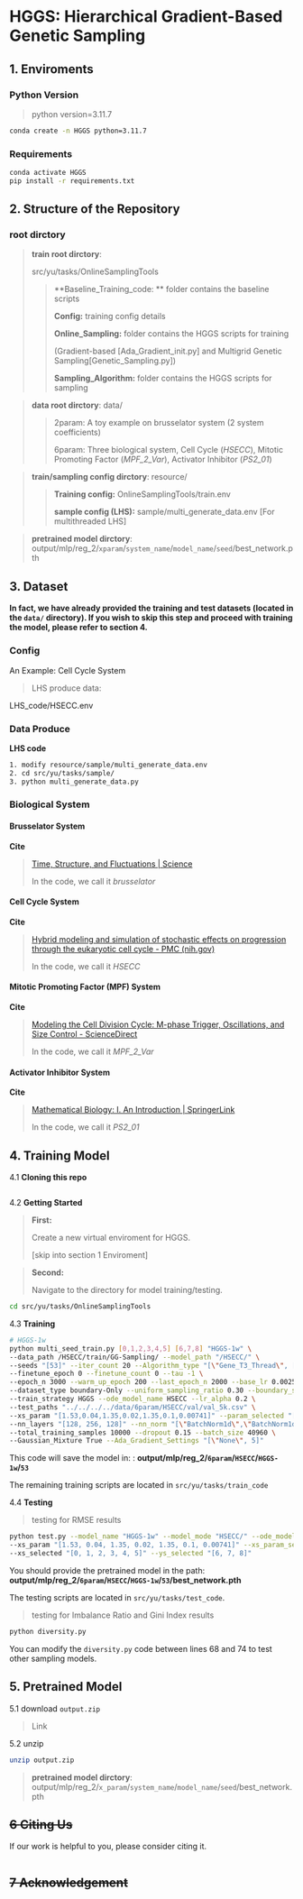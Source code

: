 # HGGS: Hierarchical Gradient-Based Genetic Sampling

## 1. Enviroments

### Python Version

> python version=3.11.7

```bash
conda create -n HGGS python=3.11.7
```

### Requirements

```bash
conda activate HGGS
pip install -r requirements.txt
```

## 2. Structure of the Repository

### root dirctory

> **train root dirctory**: 
>
> src/yu/tasks/OnlineSamplingTools
>
> > **Baseline_Training_code: ** folder contains the baseline scripts
> >
> > **Config:** training config details
> >
> > **Online_Sampling:** folder contains the HGGS scripts for training
> >
> > (Gradient-based [Ada_Gradient_init.py] and Multigrid Genetic Sampling[Genetic_Sampling.py])
> >
> > **Sampling_Algorithm:** folder contains the HGGS scripts for sampling

> **data root dirctory**: data/
>
> > 2param: A toy example on brusselator system (2 system coefficients)
> >
> > 6param: Three biological system, Cell Cycle (*HSECC*),  Mitotic Promoting Factor (*MPF_2_Var*), Activator Inhibitor (*PS2_01*)

> **train/sampling config dirctory**: resource/
>
> > **Training config:** OnlineSamplingTools/train.env
> >
> > **sample config (LHS):** sample/multi_generate_data.env [For multithreaded LHS]

> **pretrained model dirctory**: output/mlp/reg_2/`xparam`/`system_name`/`model_name`/`seed`/best_network.pth

## 3. Dataset

**In fact, we have already provided the training and test datasets (located in the `data/` directory). If you wish to skip this step and proceed with training the model, please refer to section 4.**

### Config

An Example: Cell Cycle System

> LHS produce data: 

LHS_code/HSECC.env

### Data Produce

**LHS code**

```bash
1. modify resource/sample/multi_generate_data.env
2. cd src/yu/tasks/sample/
3. python multi_generate_data.py
```

### Biological System

#### Brusselator System

**Cite**

> [Time, Structure, and Fluctuations | Science](https://www.science.org/doi/abs/10.1126/science.201.4358.777)
>
> In the code, we call it *brusselator*

#### Cell Cycle System

**Cite**

> [Hybrid modeling and simulation of stochastic effects on progression through the eukaryotic cell cycle - PMC (nih.gov)](https://www.ncbi.nlm.nih.gov/pmc/articles/PMC3272065/)
>
> In the code, we call it *HSECC*

#### Mitotic Promoting Factor (MPF) System

**Cite**

> [Modeling the Cell Division Cycle: M-phase Trigger, Oscillations, and Size Control - ScienceDirect](https://www.sciencedirect.com/science/article/abs/pii/S0022519383711793)
>
> In the code, we call it *MPF_2_Var*

#### Activator Inhibitor System

**Cite**

> [Mathematical Biology: I. An Introduction | SpringerLink](https://link.springer.com/book/10.1007/b98868)
>
> In the code, we call it *PS2_01*

## 4. Training Model

4.1 **Cloning this repo**

```python

```

4.2 **Getting Started**

> **First:** 
>
> Create a new virtual enviroment for HGGS. 
>
> [skip into section 1 Enviroment]

> **Second:**
>
> Navigate to the directory for model training/testing.

```bash
cd src/yu/tasks/OnlineSamplingTools
```

4.3 **Training**

```bash
# HGGS-1w
python multi_seed_train.py [0,1,2,3,4,5] [6,7,8] "HGGS-1w" \
--data_path /HSECC/train/GG-Sampling/ --model_path "/HSECC/" \
--seeds "[53]" --iter_count 20 --Algorithm_type "[\"Gene_T3_Thread\", [6.0, 4.0], [\"A\", \"D\"]]" \
--finetune_epoch 0 --finetune_count 0 --tau -1 \
--epoch_n 3000 --warm_up_epoch 200 --last_epoch_n 2000 --base_lr 0.0025 --max_lr -1 \
--dataset_type boundary-Only --uniform_sampling_ratio 0.30 --boundary_sampling_ratio 0.20 --boundary_KNN 5 \
--train_strategy HGGS --ode_model_name HSECC --lr_alpha 0.2 \
--test_paths "../../../../data/6param/HSECC/val/val_5k.csv" \
--xs_param "[1.53,0.04,1.35,0.02,1.35,0.1,0.00741]" --param_selected "[0,1,2,3,4,5]" --xs_lb_ub "[0, 10]" \
--nn_layers "[128, 256, 128]" --nn_norm "[\"BatchNorm1d\",\"BatchNorm1d\",\"BatchNorm1d\"]" \
--total_training_samples 10000 --dropout 0.15 --batch_size 40960 \
--Gaussian_Mixture True --Ada_Gradient_Settings "[\"None\", 5]"
```

This code will save the model in: : **output/mlp/reg_2/`6param`/`HSECC`/`HGGS-1w`/`53`**

The remaining training scripts are located in `src/yu/tasks/train_code`

4.4 **Testing**

> testing for RMSE results

```bash
python test.py --model_name "HGGS-1w" --model_mode "HSECC/" --ode_model_name "HSECC" \
--xs_param "[1.53, 0.04, 1.35, 0.02, 1.35, 0.1, 0.00741]" --xs_param_selected "[0, 1, 2, 3, 4, 5]" \
--xs_selected "[0, 1, 2, 3, 4, 5]" --ys_selected "[6, 7, 8]"
```

You should provide the pretrained model in the path: **output/mlp/reg_2/`6param`/`HSECC`/`HGGS-1w`/`53`/best_network.pth**

The testing scripts are located in `src/yu/tasks/test_code`.

> testing for Imbalance Ratio and Gini Index results

```bash
python diversity.py
```

You can modify the `diversity.py` code between lines 68 and 74 to test other sampling models.

## 5. Pretrained Model

5.1 download `output.zip`

> Link

5.2 unzip

```bash
unzip output.zip
```

> **pretrained model dirctory**: output/mlp/reg_2/`x_param`/`system_name`/`model_name`/`seed`/best_network.pth

## ~~6 **Citing Us**~~

If our work is helpful to you, please consider citing it.

```

```

## ~~7 **Acknowledgement**~~

